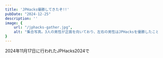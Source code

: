 ```yaml
---
title: 'JPHacks優勝してきたぞ!!'
pubDate: "2024-12-25"
description: ''
image: {
    url: "/jphacks-gather.jpg",
    alt: "集合写真。3人の男性が正面を向いており、左右の男性はJPHacksを優勝したことを表すボードを抱えている。中央の男性は表彰でもらった目録を3つ手に持っている。"
}
---
```


2024年11月17日に行われたJPHacks2024で